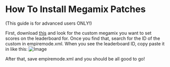 # How To Install Megamix Patches

(This guide is for advanced users ONLY!)

First, download [this](http://https://raw.githubusercontent.com/Crafty-The-Fox/djh-ledaerboard-patches/main/Patches/megamix%20patch.txt "this") and look for the custom megamix you want to set scores on the leaderboard for. Once you find that, search for the ID of the custom in empiremode.xml. When you see the leaderboard ID, copy paste it in like this: ![Image](https://github.com/Crafty-The-Fox/djh-ledaerboard-patches/blob/main/Guides/images/leaderbaord%20megamix.JPG?raw=true)

After that, save empiremode.xml and you should be all good to go!
